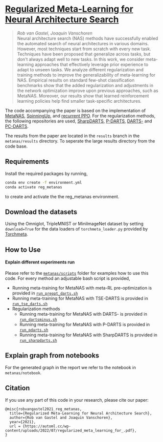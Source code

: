 # [Regularized Meta-Learning for Neural Architecture Search](https://automl.cc/wp-content/uploads/2022/07/regularized_meta_learning_for_.pdf)
> _Rob van Gastel, Joaquin Vanschoren_\
> Neural architecture search (NAS) methods have successfully enabled the automated search of neural architectures in various domains. However, most techniques start from scratch with every new task. Techniques have been proposed that generalize across tasks, but don't always adapt well to new tasks. In this work, we consider meta-learning approaches that effectively leverage prior experience to adapt to unseen tasks. We analyze different regularization and training methods to improve the generalizability of meta-learning for NAS. Empirical results on standard few-shot classification benchmarks show that the added regularization and adjustments in the network optimization improve upon previous approaches, such as MetaNAS. Moreover, our results show that learned reinforcement learning policies help find smaller task-specific architectures.

The code accompanying the paper is based on the implementation of [MetaNAS](https://github.com/boschresearch/metanas), [SpinningUp](https://github.com/openai/spinningup), and [recurrent PPO](https://github.com/MarcoMeter/recurrent-ppo-truncated-bptt). For the regularization methods, the following repositories are used, [SharpDARTS](https://github.com/ahundt/sharpDARTS), [P-DARTS](https://github.com/chenxin061/pdarts), [DARTS-](https://github.com/Meituan-AutoML/DARTS-) and [PC-DARTS](https://github.com/yuhuixu1993/PC-DARTS).

The results from the paper are located in the `results` branch in the `metanas/results` directory. To seperate the large results directory from the code base.

## Requirements
Install the required packages by running, 
```bash
conda env create -f environment.yml
conda activate reg_metanas
```
to create and activate the the reg_metanas environment.


## Download the datasets
Using the Omniglot, TripleMNIST or MiniImageNet dataset by setting `download=True` for the data loaders of `torchmeta_loader.py` provided by [Torchmeta](https://github.com/tristandeleu/pytorch-meta).


## How to Use
#### Explain different experiments run
Please refer to the [`metanas/scripts`](metanas/scripts/) folder for examples how to use this code. For every method an adjustable bash script is provided, 

- Running meta-training for MetaNAS with meta-RL pre-optimization is provided in [`run_preopt_darts.sh`](metanas/scripts/meta_rl/run_preopt_darts.sh)
- Running meta-training for MetaNAS with TSE-DARTS is provided in [`run_tse_darts.sh`](metanas/scripts/optimization/run_tse_darts.sh)
- Regularization methods
    - Running meta-training for MetaNAS with DARTS- is provided in [`run_dartsminus.sh`](metanas/scripts/regularization/dartsminus/run_dartsminus.sh)
    - Running meta-training for MetaNAS with P-DARTS is provided in [`run_pdarts.sh`](metanas/scripts/regularization/pdarts/run_pdarts.sh)
    - Running meta-training for MetaNAS with SharpDARTS is provided in [`run_sharpdarts.sh`](metanas/scripts/regularization/sharpdarts/run_sharpdarts.sh)


## Explain graph from notebooks
For the generated graph in the report we refer to the notebook in `metanas/notebook`.


 ## Citation
If you use any part of this code in your research, please cite our paper:
```
@misc{robvangastel2021_reg_metanas,
  title={Regularized Meta-Learning for Neural Architecture Search},
  author={Rob van Gastel and Joaquin Vanschoren},
  year={2021},
  url = {https://automl.cc/wp-content/uploads/2022/07/regularized_meta_learning_for_.pdf},
}
